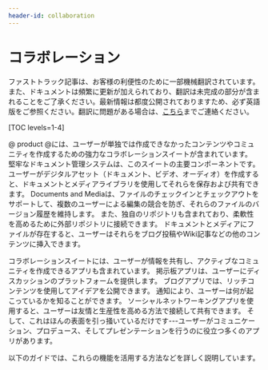 ```yaml
---
header-id: collaboration
---
```


# コラボレーション

<p class="alert alert-info"><span class="wysiwyg-color-blue120">ファストトラック記事は、お客様の利便性のために一部機械翻訳されています。また、ドキュメントは頻繁に更新が加えられており、翻訳は未完成の部分が含まれることをご了承ください。最新情報は都度公開されておりますため、必ず英語版をご参照ください。翻訳に問題がある場合は、<a href="mailto:support-content-jp@liferay.com">こちら</a>までご連絡ください。</span></p>

[TOC levels=1-4]

@ product @には、ユーザーが単独では作成できなかったコンテンツやコミュニティを作成するための強力なコラボレーションスイートが含まれています。 堅牢なドキュメント管理システムは、このスイートの主要コンポーネントです。 ユーザーがデジタルアセット（ドキュメント、ビデオ、オーディオ）を作成すると、ドキュメントとメディアライブラリを使用してそれらを保存および共有できます。 Documents and Mediaは、ファイルのチェックインとチェックアウトをサポートして、複数のユーザーによる編集の競合を防ぎ、それらのファイルのバージョン履歴を維持します。 また、独自のリポジトリも含まれており、柔軟性を高めるために外部リポジトリに接続できます。 ドキュメントとメディアにファイルが存在すると、ユーザーはそれらをブログ投稿やWiki記事などの他のコンテンツに挿入できます。

コラボレーションスイートには、ユーザーが情報を共有し、アクティブなコミュニティを作成できるアプリも含まれています。 掲示板アプリは、ユーザーにディスカッションのプラットフォームを提供します。 ブログアプリでは、リッチコンテンツを使用してアイデアを公開できます。 通知により、ユーザーは何が起こっているかを知ることができます。 ソーシャルネットワーキングアプリを使用すると、ユーザーは友情と生産性を高める方法で接続して共有できます。 そして、これはほんの表面を引っ掻いているだけです---ユーザーがコミュニケーション、プロデュース、そしてプレゼンテーションを行うのに役立つ多くのアプリがあります。

以下のガイドでは、これらの機能を活用する方法などを詳しく説明しています。

